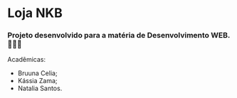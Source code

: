 # Loja NKB <br>
### Projeto desenvolvido para a matéria de Desenvolvimento WEB. 👩🏻‍💻

Acadêmicas: 
- Bruuna Celia;
- Kássia Zama;
- Natalia Santos. 
